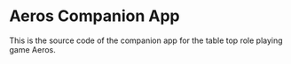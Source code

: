 # Aeros Companion App
This is the source code of the companion app for the table top role playing game Aeros.
